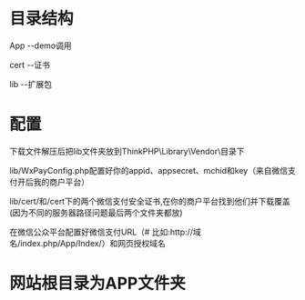 # 目录结构

App --demo调用

cert --证书

lib --扩展包

# 配置

下载文件解压后把lib文件夹放到ThinkPHP\Library\Vendor\目录下

lib/WxPayConfig.php配置好你的appid、appsecret、mchid和key（来自微信支付开后我的商户平台）

lib/cert/和/cert下的两个微信支付安全证书,在你的商户平台找到他们并下载覆盖(因为不同的服务器路径问题最后两个文件夹都放)

在微信公众平台配置好微信支付URL（# 比如:http://域名/index.php/App/Index/）和网页授权域名

# 网站根目录为APP文件夹

